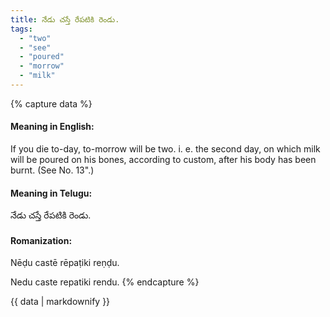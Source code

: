 ```yaml
---
title: నేడు చస్తే రేపటికి రెండు.
tags:
  - "two"
  - "see"
  - "poured"
  - "morrow"
  - "milk"
---
```


{% capture data %}
#### Meaning in English:
If you die to-day, to-morrow will be two.
i. e. the second day, on which milk will be poured on his bones, according to custom, after his body has been burnt.
(See No. 13".)

#### Meaning in Telugu:
నేడు చస్తే రేపటికి రెండు.

#### Romanization:
Nēḍu castē rēpaṭiki reṇḍu.

Nedu caste repatiki rendu.
{% endcapture %}

{{ data | markdownify }}

